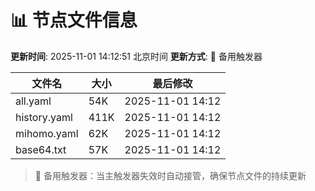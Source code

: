 # 📊 节点文件信息

**更新时间**: 2025-11-01 14:12:51 北京时间
**更新方式**: 🔄 备用触发器

| 文件名 | 大小 | 最后修改 |
|--------|------|----------|
| all.yaml | 54K | 2025-11-01 14:12 |
| history.yaml | 411K | 2025-11-01 14:12 |
| mihomo.yaml | 62K | 2025-11-01 14:12 |
| base64.txt | 57K | 2025-11-01 14:12 |

> 🔄 备用触发器：当主触发器失效时自动接管，确保节点文件的持续更新
